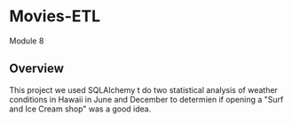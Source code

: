 # Movies-ETL
Module 8

## Overview
This project we used SQLAlchemy t do two statistical analysis of weather conditions in Hawaii in June and December to determien if opening a "Surf and Ice Cream shop" was a good idea.
